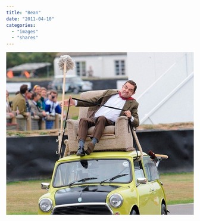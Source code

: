 ```yaml
---
title: "Bean"
date: "2011-04-10"
categories: 
  - "images"
  - "shares"
---
```


![](images/tumblr_ljbpmm11Sp1qz4vrlo1_640.jpg)
